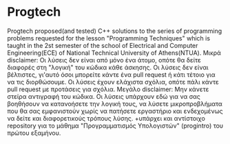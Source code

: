 # Progtech
Progtech proposed(and tested) C++ solutions to the series of programming problems requested for the lesson "Programming Techniques" which is taught in the 2st semester of the school of Electrical and Computer Engineering(ECE) of National Technical University of Athens(NTUA).  Μικρά disclaimer: Οι λύσεις δεν είναι από μόνο ένα άτομο, οπότε θα δείτε διαφορές στη "λογική" του κώδικα κάθε άσκησης. Οι λύσεις δεν είναι βέλτιστες, γι'αυτό όσοι μπορείτε κάντε ένα pull request ή κάτι τέτοιο για να τις διορθώσουμε. Οι λύσεις έχουν ελάχιστα σχόλια, οπότε πάλι κάντε pull request με προτάσεις για σχόλια.  Μεγάλο disclaimer: Μην κάνετε στείρα αντιγραφή του κώδικα. Οι λύσεις υπάρχουν εδώ για να σας βοηθήσουν να κατανοήσετε την λογική τους, να λύσετε μικροπροβλήματα που θα σας εμφανιστούν χωρίς να πατήσετε εργαστήριο και ενδεχομένως να δείτε και διαφορετικούς τρόπους λύσης.
 +υπάρχει και αντίστοιχο repository για το μάθημα "Προγραμματισμός Υπολογιστών" (progintro) του πρώτου εξαμήνου.

